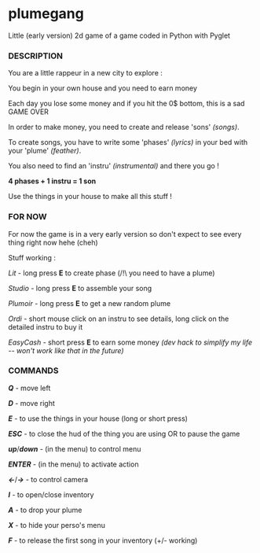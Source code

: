 # plumegang
Little (early version) 2d game of a game coded in Python with Pyglet


### **DESCRIPTION**
You are a little rappeur in a new city to explore :

You begin in your own house and you need to earn money


Each day you lose some money and if you hit the 0$ bottom, this is a sad GAME OVER


In order to make money, you need to create and release 'sons' *(songs)*.

To create songs, you have to write some 'phases' *(lyrics)* in your bed with your 'plume' *(feather)*.

You also need to find an 'instru' *(instrumental)* and there you go !

**4 phases + 1 instru = 1 son**

Use the things in your house to make all this stuff !




### **FOR NOW**

For now the game is in a very early version so don't expect to see every thing right now hehe (cheh)


Stuff working :

*Lit* - long press **E** to create phase (/!\\ you need to have a plume)

*Studio* - long press **E** to assemble your song

*Plumoir* - long press **E** to get a new random plume

*Ordi* - short mouse click on an instru to see details, long click on the detailed instru to buy it

*EasyCash* - short press **E** to earn some money *(dev hack to simplify my life -- won't work like that in the future)*




### **COMMANDS**

***Q*** - move left

***D*** - move right

***E*** - to use the things in your house (long or short press)

***ESC***  - to close the hud of the thing you are using OR to pause the game

***up***/***down*** - (in the menu) to control menu

***ENTER***  - (in the menu) to activate action

***<-***/***->*** - to control camera

***I*** - to open/close inventory

***A*** - to drop your plume

***X*** - to hide your perso's menu

***F*** - to release the first song in your inventory (+/- working)
